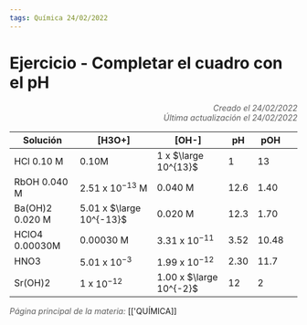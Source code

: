 ```yaml
---
tags: Química 24/02/2022
---
```


# Ejercicio - Completar el cuadro con el pH
<div style="text-align: right; opacity: 0.7; font-style: italic;">Creado el 24/02/2022</div>
<div style="text-align: right; opacity: 0.7; font-style: italic;">Última actualización el 24/02/2022</div>

| Solución        | [H3O+]                   | [OH-]                   | pH   | pOH   |     |
| --------------- | ------------------------ | ----------------------- | ---- | ----- | --- |
| HCl 0.10 M      | 0.10M                    | 1 x $\large 10^{13}$    | 1    | 13    |     |
| RbOH 0.040 M    | 2.51 x $10^{-13}$ M      | 0.040 M                 | 12.6 | 1.40  |     |
| Ba(OH)2 0.020 M | 5.01 x $\large 10^{-13}$ | 0.020 M                 | 12.3 | 1.70  |     |
| HClO4 0.00030M  | 0.00030 M                | 3.31 x $10^{-11}$       | 3.52 | 10.48 |     |
| HNO3            | 5.01 x $10^{-3}$         | 1.99 x $10^{-12}$       | 2.30 | 11.7  |     |
| Sr(OH)2         | 1 x $10^{-12}$           | 1.00 x $\large 10^{-2}$ | 12   | 2     |     |

<span style="opacity: 0.7; font-style: italic;">Página principal de la materia:</span> [['QUÍMICA]]